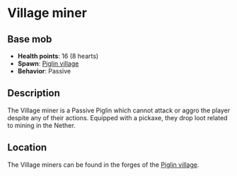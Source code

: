 # Village miner

## Base mob

* **Health points**: 16 (8 hearts)
* **Spawn**: [Piglin village](../nether-structures/piglinvillage.md)
* **Behavior**: Passive

## Description

The Village miner is a Passive Piglin which cannot attack or aggro the player despite any of their actions. Equipped with a pickaxe, they drop loot related to mining in the Nether.

## Location

The Village miners can be found in the forges of the [Piglin village](../nether-structures/piglinvillage.md).
